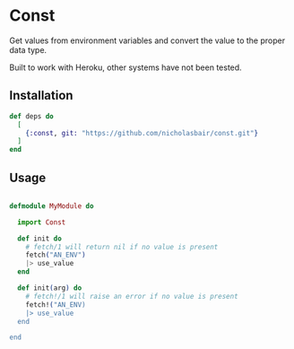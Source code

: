 # Const

Get values from environment variables and convert the value to the proper data type.

Built to work with Heroku, other systems have not been tested.

## Installation

```elixir
def deps do
  [
    {:const, git: "https://github.com/nicholasbair/const.git"}
  ]
end
```

## Usage

```elixir

defmodule MyModule do

  import Const

  def init do
    # fetch/1 will return nil if no value is present
    fetch("AN_ENV")
    |> use_value
  end

  def init(arg) do
    # fetch!/1 will raise an error if no value is present
    fetch!("AN_ENV)
    |> use_value
  end

end

```
